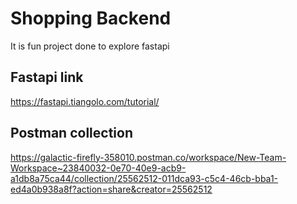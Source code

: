 # Shopping Backend

It is fun project done to explore fastapi

## Fastapi link

https://fastapi.tiangolo.com/tutorial/

## Postman collection

https://galactic-firefly-358010.postman.co/workspace/New-Team-Workspace~23840032-0e70-40e9-acb9-a1db8a75ca44/collection/25562512-011dca93-c5c4-46cb-bba1-ed4a0b938a8f?action=share&creator=25562512